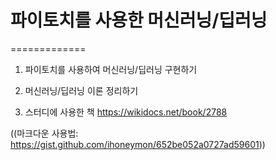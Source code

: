 # 파이토치를 사용한 머신러닝/딥러닝
=============

1. 파이토치를 사용하여 머신러닝/딥러닝 구현하기

2. 머신러닝/딥러닝 이론 정리하기

3. 스터디에 사용한 책 https://wikidocs.net/book/2788


((마크다운 사용법: https://gist.github.com/ihoneymon/652be052a0727ad59601))
